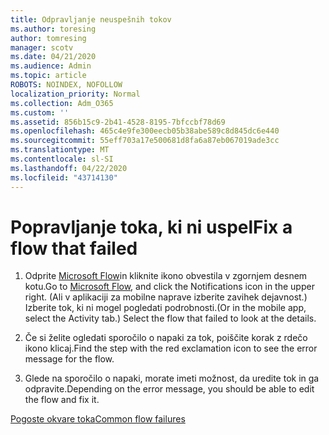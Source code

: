 ```yaml
---
title: Odpravljanje neuspešnih tokov
ms.author: toresing
author: tomresing
manager: scotv
ms.date: 04/21/2020
ms.audience: Admin
ms.topic: article
ROBOTS: NOINDEX, NOFOLLOW
localization_priority: Normal
ms.collection: Adm_O365
ms.custom: ''
ms.assetid: 856b15c9-2b41-4528-8195-7bfccbf78d69
ms.openlocfilehash: 465c4e9fe300eecb05b38abe589c8d845dc6e440
ms.sourcegitcommit: 55eff703a17e500681d8fa6a87eb067019ade3cc
ms.translationtype: MT
ms.contentlocale: sl-SI
ms.lasthandoff: 04/22/2020
ms.locfileid: "43714130"
---
```

# <a name="fix-a-flow-that-failed"></a><span data-ttu-id="2e126-102">Popravljanje toka, ki ni uspel</span><span class="sxs-lookup"><span data-stu-id="2e126-102">Fix a flow that failed</span></span>

1. <span data-ttu-id="2e126-103">Odprite [Microsoft Flow](https://flow.microsoft.com/)in kliknite ikono obvestila v zgornjem desnem kotu.</span><span class="sxs-lookup"><span data-stu-id="2e126-103">Go to [Microsoft Flow](https://flow.microsoft.com/), and click the Notifications icon in the upper right.</span></span> <span data-ttu-id="2e126-104">(Ali v aplikaciji za mobilne naprave izberite zavihek dejavnost.) Izberite tok, ki ni mogel pogledati podrobnosti.</span><span class="sxs-lookup"><span data-stu-id="2e126-104">(Or in the mobile app, select the Activity tab.) Select the flow that failed to look at the details.</span></span>
    
2. <span data-ttu-id="2e126-105">Če si želite ogledati sporočilo o napaki za tok, poiščite korak z rdečo ikono klicaj.</span><span class="sxs-lookup"><span data-stu-id="2e126-105">Find the step with the red exclamation icon to see the error message for the flow.</span></span>
    
3. <span data-ttu-id="2e126-106">Glede na sporočilo o napaki, morate imeti možnost, da uredite tok in ga odpravite.</span><span class="sxs-lookup"><span data-stu-id="2e126-106">Depending on the error message, you should be able to edit the flow and fix it.</span></span> 
    
[<span data-ttu-id="2e126-107">Pogoste okvare toka</span><span class="sxs-lookup"><span data-stu-id="2e126-107">Common flow failures</span></span>](https://go.microsoft.com/fwlink/?linkid=872110)
  

